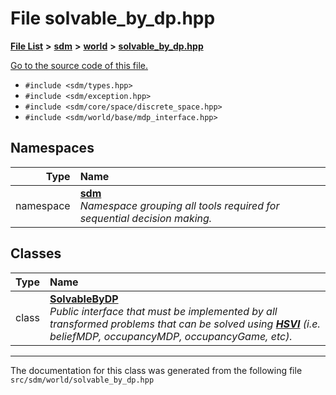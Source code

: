 
# File solvable\_by\_dp.hpp

<link rel="stylesheet" href="https://cdnjs.cloudflare.com/ajax/libs/KaTeX/0.5.1/katex.min.css">
<link rel="stylesheet" href="https://cdn.jsdelivr.net/github-markdown-css/2.2.1/github-markdown.css"/>



[**File List**](files.md) **>** [**sdm**](dir_ae1b8d8c3d2627954ba53c22978558f0.md) **>** [**world**](dir_414fa79a2aeb4aba632c04a0d3a53fff.md) **>** [**solvable\_by\_dp.hpp**](solvable__by__dp_8hpp.md)

[Go to the source code of this file.](solvable__by__dp_8hpp_source.md)



* `#include <sdm/types.hpp>`
* `#include <sdm/exception.hpp>`
* `#include <sdm/core/space/discrete_space.hpp>`
* `#include <sdm/world/base/mdp_interface.hpp>`









## Namespaces

| Type | Name |
| ---: | :--- |
| namespace | [**sdm**](namespacesdm.md) <br>_Namespace grouping all tools required for sequential decision making._  |

## Classes

| Type | Name |
| ---: | :--- |
| class | [**SolvableByDP**](classsdm_1_1SolvableByDP.md) <br>_Public interface that must be implemented by all transformed problems that can be solved using_ [_**HSVI**_](classsdm_1_1HSVI.md) _(i.e. beliefMDP, occupancyMDP, occupancyGame, etc)._ |














------------------------------
The documentation for this class was generated from the following file `src/sdm/world/solvable_by_dp.hpp`